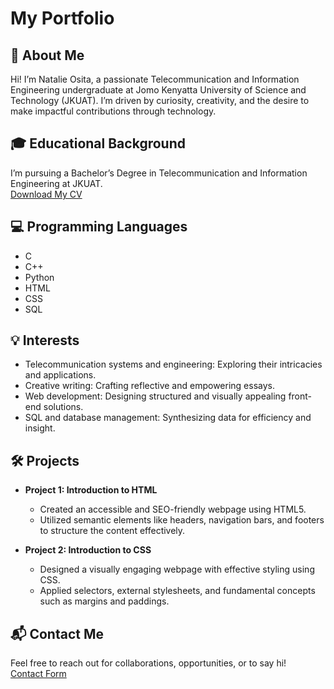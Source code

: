 # My Portfolio

## 📝 About Me
Hi! I’m Natalie Osita, a passionate Telecommunication and Information Engineering undergraduate at Jomo Kenyatta University of Science and Technology (JKUAT). I’m driven by curiosity, creativity, and the desire to make impactful contributions through technology.

## 🎓 Educational Background
I’m pursuing a Bachelor’s Degree in Telecommunication and Information Engineering at JKUAT.  
[Download My CV](#)

## 💻 Programming Languages
- C
- C++
- Python
- HTML
- CSS
- SQL

## 💡 Interests
- Telecommunication systems and engineering: Exploring their intricacies and applications.
- Creative writing: Crafting reflective and empowering essays.
- Web development: Designing structured and visually appealing front-end solutions.
- SQL and database management: Synthesizing data for efficiency and insight.

## 🛠️ Projects
- **Project 1: Introduction to HTML**
  - Created an accessible and SEO-friendly webpage using HTML5.
  - Utilized semantic elements like headers, navigation bars, and footers to structure the content effectively.
  
- **Project 2: Introduction to CSS**
  - Designed a visually engaging webpage with effective styling using CSS.
  - Applied selectors, external stylesheets, and fundamental concepts such as margins and paddings. 

## 📬 Contact Me
Feel free to reach out for collaborations, opportunities, or to say hi!  
[Contact Form](#)
